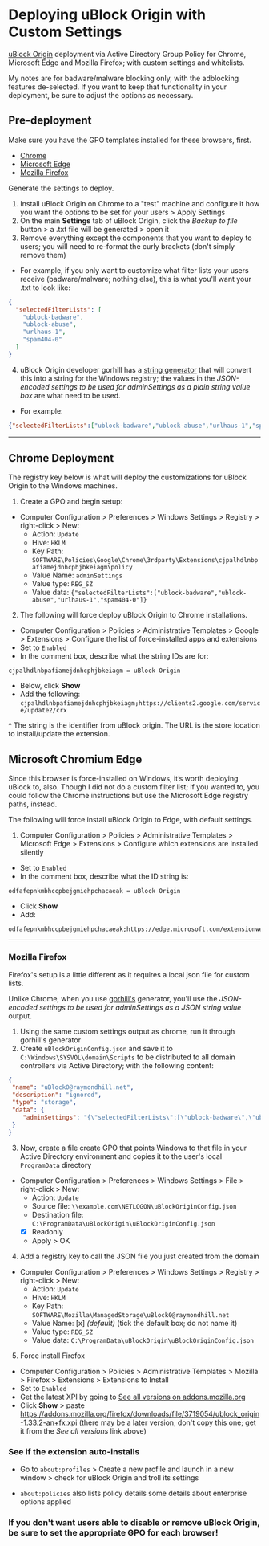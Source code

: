 # Deploying uBlock Origin with Custom Settings
[uBlock Origin](https://github.com/gorhill/uBlock) deployment via Active Directory Group Policy for Chrome, Microsoft Edge and Mozilla Firefox; with custom settings and whitelists.

My notes are for badware/malware blocking only, with the adblocking features de-selected.  If you want to keep that functionality in your deployment, be sure to adjust the options as necessary.

## Pre-deployment
Make sure you have the GPO templates installed for these browsers, first.
- [Chrome](https://cloud.google.com/chrome-enterprise/browser/download/)
- [Microsoft Edge](https://www.microsoft.com/en-us/edge/business/download)
- [Mozilla Firefox](https://github.com/mozilla/policy-templates/releases)

Generate the settings to deploy.

1. Install uBlock Origin on Chrome to a "test" machine and configure it how you want the options to be set for your users > Apply Settings
2. On the main **Settings** tab of uBlock Origin, click the *Backup to file* button > a .txt file will be generated > open it
3. Remove everything except the components that you want to deploy to users; you will need to re-format the curly brackets (don't simply remove them)
  - For example, if you only want to customize what filter lists your users receive (badware/malware; nothing else), this is what you'll want your .txt to look like:
  ```json
  {
    "selectedFilterLists": [
      "ublock-badware",
      "ublock-abuse",
      "urlhaus-1",
      "spam404-0"
    ]
  }
  ```
4. uBlock Origin developer gorhill has a [string generator](http://raymondhill.net/ublock/adminSetting.html) that will convert this into a string for the Windows registry; the values in the *JSON-encoded settings to be used for adminSettings as a plain string value box* are what need to be used.
  - For example:
  ```json
  {"selectedFilterLists":["ublock-badware","ublock-abuse","urlhaus-1","spam404-0"]}
  ```

***

## Chrome Deployment
The registry key below is what will deploy the customizations for uBlock Origin to the Windows machines.

1. Create a GPO and begin setup:
  - Computer Configuration > Preferences > Windows Settings > Registry > right-click > New:
    - Action: `Update`
    - Hive: `HKLM`
    - Key Path: `SOFTWARE\Policies\Google\Chrome\3rdparty\Extensions\cjpalhdlnbpafiamejdnhcphjbkeiagm\policy`
    - Value Name: `adminSettings`
    - Value type: `REG_SZ`
    - Value data:  `{"selectedFilterLists":["ublock-badware","ublock-abuse","urlhaus-1","spam404-0"]}`

2. The following will force deploy uBlock Origin to Chrome installations.
  - Computer Configuration > Policies > Administrative Templates > Google > Extensions > Configure the list of force-installed apps and extensions
  - Set to `Enabled`
  - In the comment box, describe what the string IDs are for:
  ```text
  cjpalhdlnbpafiamejdnhcphjbkeiagm = uBlock Origin
  ```
  - Below, click **Show**
  - Add the following: `cjpalhdlnbpafiamejdnhcphjbkeiagm;https://clients2.google.com/service/update2/crx`

  ^ The string is the identifier from uBlock origin.  The URL is the store location to install/update the extension.

## Microsoft Chromium Edge
Since this browser is force-installed on Windows, it’s worth deploying uBlock to, also.  Though I did not do a custom filter list; if you wanted to, you could follow the Chrome instructions but use the Microsoft Edge registry paths, instead.

The following will force install uBlock Origin to Edge, with default settings.

1. Computer Configuration > Policies > Administrative Templates > Microsoft Edge > Extensions > Configure which extensions are installed silently
  - Set to `Enabled`
  - In the comment box, describe what the ID string is:
  ```text
  odfafepnkmbhccpbejgmiehpchacaeak = uBlock Origin
  ```
  - Click **Show**
  - Add:
  ```text
  odfafepnkmbhccpbejgmiehpchacaeak;https://edge.microsoft.com/extensionwebstorebase/v1/crx
  ```

***

### Mozilla Firefox
Firefox's setup is a little different as it requires a local json file for custom lists.

Unlike Chrome, when you use [gorhill's](http://raymondhill.net/ublock/adminSetting.html) generator, you'll use the *JSON-encoded settings to be used for adminSettings as a JSON string value* output.

1. Using the same custom settings output as chrome, run it through gorhill's generator
2. Create `uBlockOriginConfig.json` and save it to `C:\Windows\SYSVOL\domain\Scripts` to be distributed to all domain controllers via Active Directory; with the following content:
```json
{
 "name": "uBlock0@raymondhill.net",
 "description": "ignored",
 "type": "storage",
 "data": {
    "adminSettings": "{\"selectedFilterLists\":[\"ublock-badware\",\"ublock-abuse\",\"urlhaus-1\",\"spam404-0\"]}"
 }
}
```
3. Now, create a file create GPO that points Windows to that file in your Active Directory environment and copies it to the user's local `ProgramData` directory
  - Computer Configuration > Preferences > Windows Settings > File > right-click > New:
    - Action: `Update`
    - Source file: `\\example.com\NETLOGON\uBlockOriginConfig.json`
    - Destination file: `C:\ProgramData\uBlockOrigin\uBlockOriginConfig.json`
    - [x] Readonly
    - Apply > OK
4. Add a registry key to call the JSON file you just created from the domain
  - Computer Configuration > Preferences > Windows Settings > Registry > right-click > New:
    - Action: `Update`
    - Hive: `HKLM`
    - Key Path: `SOFTWARE\Mozilla\ManagedStorage\uBlock0@raymondhill.net`
    - Value Name: [x] *(default)* (tick the default box; do not name it)
    - Value type: `REG_SZ`
    - Value data:  `C:\ProgramData\uBlockOrigin\uBlockOriginConfig.json`
5. Force install Firefox
  - Computer Configuration > Policies > Administrative Templates > Mozilla > Firefox > Extensions > Extensions to Install
  - Set to `Enabled`
  - Get the latest XPI by going to [See all versions on addons.mozilla.org](https://addons.mozilla.org/en-US/firefox/addon/ublock-origin/versions/)
  - Click **Show** > paste https://addons.mozilla.org/firefox/downloads/file/3719054/ublock_origin-1.33.2-an+fx.xpi (there may be a later version, don't copy this one; get it from the *See all versions* link above)

  ### See if the extension auto-installs
  - Go to `about:profiles` > Create a new profile and launch in a new window > check for uBlock Origin and troll its settings

  - `about:policies` also lists policy details some details about enterprise options applied


### If you don't want users able to disable or remove uBlock Origin, be sure to set the appropriate GPO for each browser!
